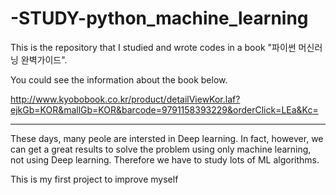 # -STUDY-python_machine_learning

This is the repository that I studied and wrote codes in a book "파이썬 머신러닝 완벽가이드".

You could see the information about the book below.

http://www.kyobobook.co.kr/product/detailViewKor.laf?ejkGb=KOR&mallGb=KOR&barcode=9791158393229&orderClick=LEa&Kc= 

---

These days, many peole are intersted in Deep learning. In fact, however, we can get a great results to solve the problem using only machine learning, 
not using Deep learning. Therefore we have to study lots of ML algorithms. 

This is my first project to improve myself
